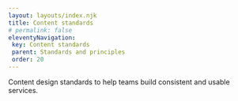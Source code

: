 ```yaml
---
layout: layouts/index.njk
title: Content standards
# permalink: false
eleventyNavigation:
 key: Content standards
 parent: Standards and principles
 order: 20
---
```


Content design standards to help teams build consistent and usable services.
